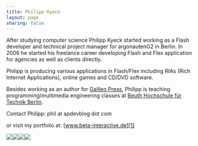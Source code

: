 ```yaml
---
title: Philipp Kyeck
layout: page
sharing: false
---
```

After studying computer science Philipp Kyeck started working as a Flash developer and technical project manager for argonautenG2 in Berlin. In 2006 he started his freelance career developing Flash and Flex application for agencies as well as clients directly.

Philipp is producing various applications in Flash/Flex including RIAs (Rich Internet Applications), online games and CD/DVD software.

Besides working as an author for <a href="http://www.galileo-press.de" target="_blank">Galileo Press</a>, Philipp is teaching programming/multimedia engineering classes at <a href="http://www.beuth-hochschule.de/" target="_blank">Beuth Hochschule für Technik Berlin</a>.

Contact Philipp: phil at apdevblog dot com

or visit my portfolio at: [www.beta-interactive.de][1]

<a href="http://linkedin.com/in/philippkyeck" target="_blank"><img src="/images/img/linkedin_btn.jpg" /></a><a href="http://twitter.com/pkyeck" target="_blank"><img src="/images/img/twitter_btn.jpg" /></a><a href="https://www.xing.com/profile/Philipp_Kyeck" target="_blank"><img src="/images/img/xing_btn.jpg" /></a><a href="http://www.facebook.com/philipp.kyeck" target="_blank"><img src="/images/img/facebook_btn.jpg" /></a>

 [1]: http://beta-interactive.de